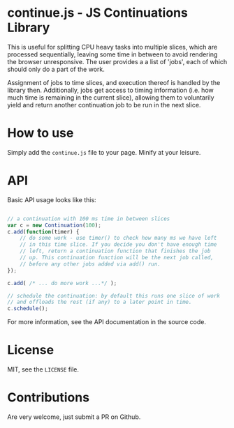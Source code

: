 continue.js - JS Continuations Library
================================================

This is useful for splitting CPU heavy tasks into multiple slices, which are processed sequentially, leaving some time in between to avoid rendering the browser unresponsive. The user provides a a list of 'jobs', each of which should only do a part of the work. 

Assignment of jobs to time slices, and execution thereof is handled by the library then. Additionally, jobs get access to timing information (i.e. how much time is remaining in the current slice), allowing them to voluntarily yield and return another continuation job to be run in the next slice.

How to use
====

Simply add the `continue.js` file to your page. Minify at your leisure.

API
====

Basic API usage looks like this:
```javascript

// a continuation with 100 ms time in between slices
var c = new Continuation(100);
c.add(function(timer) {
    // do some work - use timer() to check how many ms we have left 
    // in this time slice. If you decide you don't have enough time
    // left, return a continuation function that finishes the job
    // up. This continuation function will be the next job called,
    // before any other jobs added via add() run.
});

c.add( /* ... do more work ...*/ );

// schedule the continuation: by default this runs one slice of work 
// and offloads the rest (if any) to a later point in time. 
c.schedule();
```
For more information, see the API documentation in the source code.

License
====

MIT, see the `LICENSE` file.

Contributions
====

Are very welcome, just submit a PR on Github.
